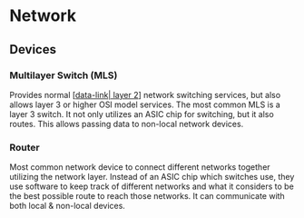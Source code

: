 # Network

## Devices

### Multilayer Switch (MLS)

Provides normal [[data-link| layer 2]] network switching services, but also allows layer 3 or higher OSI model services. The most common MLS is a layer 3 switch. It not only utilizes an ASIC chip for switching, but it also routes. This allows passing data to non-local network devices.

### Router

Most common network device to connect different networks together utilizing the network layer. Instead of an ASIC chip which switches use, they use software to keep track of different networks and what it considers to be the best possible route to reach those networks. It can communicate with both local & non-local devices.


[//begin]: # "Autogenerated link references for markdown compatibility"
[data-link| layer 2]: data-link.md "Data Link"
[//end]: # "Autogenerated link references"
